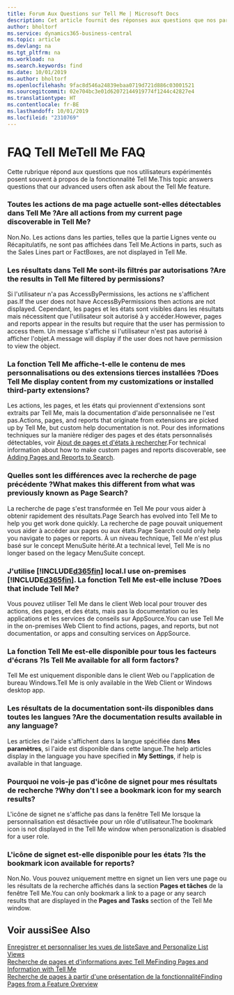 ```yaml
---
title: Forum Aux Questions sur Tell Me | Microsoft Docs
description: Cet article fournit des réponses aux questions que nos partenaires et clients posent souvent sur Tell Me.
author: bholtorf
ms.service: dynamics365-business-central
ms.topic: article
ms.devlang: na
ms.tgt_pltfrm: na
ms.workload: na
ms.search.keywords: find
ms.date: 10/01/2019
ms.author: bholtorf
ms.openlocfilehash: 9fac8d546a24839ebaa0719d721d886c03001521
ms.sourcegitcommit: 02e704bc3e01d62072144919774f1244c42827e4
ms.translationtype: HT
ms.contentlocale: fr-BE
ms.lasthandoff: 10/01/2019
ms.locfileid: "2310769"
---
```

# <a name="tell-me-faq"></a><span data-ttu-id="078f4-103">FAQ Tell Me</span><span class="sxs-lookup"><span data-stu-id="078f4-103">Tell Me FAQ</span></span>
<span data-ttu-id="078f4-104">Cette rubrique répond aux questions que nos utilisateurs expérimentés posent souvent à propos de la fonctionnalité Tell Me.</span><span class="sxs-lookup"><span data-stu-id="078f4-104">This topic answers questions that our advanced users often ask about the Tell Me feature.</span></span>

### <a name="are-all-actions-from-my-current-page-discoverable-in-tell-me"></a><span data-ttu-id="078f4-105">Toutes les actions de ma page actuelle sont-elles détectables dans Tell Me ?</span><span class="sxs-lookup"><span data-stu-id="078f4-105">Are all actions from my current page discoverable in Tell Me?</span></span>
<span data-ttu-id="078f4-106">Non.</span><span class="sxs-lookup"><span data-stu-id="078f4-106">No.</span></span> <span data-ttu-id="078f4-107">Les actions dans les parties, telles que la partie Lignes vente ou Récapitulatifs, ne sont pas affichées dans Tell Me.</span><span class="sxs-lookup"><span data-stu-id="078f4-107">Actions in parts, such as the Sales Lines part or FactBoxes, are not displayed in Tell Me.</span></span>

### <a name="are-the-results-in-tell-me-filtered-by-permissions"></a><span data-ttu-id="078f4-108">Les résultats dans Tell Me sont-ils filtrés par autorisations ?</span><span class="sxs-lookup"><span data-stu-id="078f4-108">Are the results in Tell Me filtered by permissions?</span></span>
<span data-ttu-id="078f4-109">Si l'utilisateur n'a pas AccessByPermissions, les actions ne s'affichent pas.</span><span class="sxs-lookup"><span data-stu-id="078f4-109">If the user does not have AccessByPermissions then actions are not displayed.</span></span> <span data-ttu-id="078f4-110">Cependant, les pages et les états sont visibles dans les résultats mais nécessitent que l'utilisateur soit autorisé à y accéder.</span><span class="sxs-lookup"><span data-stu-id="078f4-110">However, pages and reports appear in the results but require that the user has permission to access them.</span></span> <span data-ttu-id="078f4-111">Un message s'affiche si l'utilisateur n'est pas autorisé à afficher l'objet.</span><span class="sxs-lookup"><span data-stu-id="078f4-111">A message will display if the user does not have permission to view the object.</span></span>

### <a name="does-tell-me-display-content-from-my-customizations-or-installed-third-party-extensions"></a><span data-ttu-id="078f4-112">La fonction Tell Me affiche-t-elle le contenu de mes personnalisations ou des extensions tierces installées ?</span><span class="sxs-lookup"><span data-stu-id="078f4-112">Does Tell Me display content from my customizations or installed third-party extensions?</span></span>
<span data-ttu-id="078f4-113">Les actions, les pages, et les états qui proviennent d'extensions sont extraits par Tell Me, mais la documentation d'aide personnalisée ne l'est pas.</span><span class="sxs-lookup"><span data-stu-id="078f4-113">Actions, pages, and reports that originate from extensions are picked up by Tell Me, but custom help documentation is not.</span></span> <span data-ttu-id="078f4-114">Pour des informations techniques sur la manière rédiger des pages et des états personnalisés détectables, voir [Ajout de pages et d'états à rechercher](/dynamics365/business-central/dev-itpro/developer/devenv-al-menusuite-functionality).</span><span class="sxs-lookup"><span data-stu-id="078f4-114">For technical information about how to make custom pages and reports discoverable, see [Adding Pages and Reports to Search](/dynamics365/business-central/dev-itpro/developer/devenv-al-menusuite-functionality).</span></span>

### <a name="what-makes-this-different-from-what-was-previously-known-as-page-search"></a><span data-ttu-id="078f4-115">Quelles sont les différences avec la recherche de page précédente ?</span><span class="sxs-lookup"><span data-stu-id="078f4-115">What makes this different from what was previously known as Page Search?</span></span>
<span data-ttu-id="078f4-116">La recherche de page s'est transformée en Tell Me pour vous aider à obtenir rapidement des résultats.</span><span class="sxs-lookup"><span data-stu-id="078f4-116">Page Search has evolved into Tell Me to help you get work done quickly.</span></span> <span data-ttu-id="078f4-117">La recherche de page pouvait uniquement vous aider à accéder aux pages ou aux états.</span><span class="sxs-lookup"><span data-stu-id="078f4-117">Page Search could only help you navigate to pages or reports.</span></span> <span data-ttu-id="078f4-118">À un niveau technique, Tell Me n'est plus basé sur le concept MenuSuite hérité.</span><span class="sxs-lookup"><span data-stu-id="078f4-118">At a technical level, Tell Me is no longer based on the legacy MenuSuite concept.</span></span>

### <a name="i-use-on-premises-included365finincludesd365fin_mdmd-does-that-include-tell-me"></a><span data-ttu-id="078f4-119">J'utilise [!INCLUDE[d365fin](includes/d365fin_md.md)] local.</span><span class="sxs-lookup"><span data-stu-id="078f4-119">I use on-premises [!INCLUDE[d365fin](includes/d365fin_md.md)].</span></span> <span data-ttu-id="078f4-120">La fonction Tell Me est-elle incluse ?</span><span class="sxs-lookup"><span data-stu-id="078f4-120">Does that include Tell Me?</span></span>
<span data-ttu-id="078f4-121">Vous pouvez utiliser Tell Me dans le client Web local pour trouver des actions, des pages, et des états, mais pas la documentation ou les applications et les services de conseils sur AppSource.</span><span class="sxs-lookup"><span data-stu-id="078f4-121">You can use Tell Me in the on-premises Web Client to find actions, pages, and reports, but not documentation, or apps and consulting services on AppSource.</span></span>

### <a name="is-tell-me-available-for-all-form-factors"></a><span data-ttu-id="078f4-122">La fonction Tell Me est-elle disponible pour tous les facteurs d'écrans ?</span><span class="sxs-lookup"><span data-stu-id="078f4-122">Is Tell Me available for all form factors?</span></span>
<span data-ttu-id="078f4-123">Tell Me est uniquement disponible dans le client Web ou l'application de bureau Windows.</span><span class="sxs-lookup"><span data-stu-id="078f4-123">Tell Me is only available in the Web Client or Windows desktop app.</span></span>

### <a name="are-the-documentation-results-available-in-any-language"></a><span data-ttu-id="078f4-124">Les résultats de la documentation sont-ils disponibles dans toutes les langues ?</span><span class="sxs-lookup"><span data-stu-id="078f4-124">Are the documentation results available in any language?</span></span>
<span data-ttu-id="078f4-125">Les articles de l'aide s'affichent dans la langue spécifiée dans **Mes paramètres**, si l'aide est disponible dans cette langue.</span><span class="sxs-lookup"><span data-stu-id="078f4-125">The help articles display in the language you have specified in **My Settings**, if help is available in that language.</span></span>

### <a name="why-dont-i-see-a-bookmark-icon-for-my-search-results"></a><span data-ttu-id="078f4-126">Pourquoi ne vois-je pas d'icône de signet pour mes résultats de recherche ?</span><span class="sxs-lookup"><span data-stu-id="078f4-126">Why don't I see a bookmark icon for my search results?</span></span>
<span data-ttu-id="078f4-127">L'icône de signet ne s'affiche pas dans la fenêtre Tell Me lorsque la personnalisation est désactivée pour un rôle d'utilisateur.</span><span class="sxs-lookup"><span data-stu-id="078f4-127">The bookmark icon is not displayed in the Tell Me window when personalization is disabled for a user role.</span></span>

### <a name="is-the-bookmark-icon-available-for-reports"></a><span data-ttu-id="078f4-128">L'icône de signet est-elle disponible pour les états ?</span><span class="sxs-lookup"><span data-stu-id="078f4-128">Is the bookmark icon available for reports?</span></span>
<span data-ttu-id="078f4-129">Non.</span><span class="sxs-lookup"><span data-stu-id="078f4-129">No.</span></span> <span data-ttu-id="078f4-130">Vous pouvez uniquement mettre en signet un lien vers une page ou les résultats de la recherche affichés dans la section **Pages et tâches** de la fenêtre Tell Me.</span><span class="sxs-lookup"><span data-stu-id="078f4-130">You can only bookmark a link to a page or any search results that are displayed in the **Pages and Tasks** section of the Tell Me window.</span></span>


## <a name="see-also"></a><span data-ttu-id="078f4-131">Voir aussi</span><span class="sxs-lookup"><span data-stu-id="078f4-131">See Also</span></span>  
[<span data-ttu-id="078f4-132">Enregistrer et personnaliser les vues de liste</span><span class="sxs-lookup"><span data-stu-id="078f4-132">Save and Personalize List Views</span></span>](ui-views.md)  
[<span data-ttu-id="078f4-133">Recherche de pages et d'informations avec Tell Me</span><span class="sxs-lookup"><span data-stu-id="078f4-133">Finding Pages and Information with Tell Me</span></span>](ui-search.md)  
[<span data-ttu-id="078f4-134">Recherche de pages à partir d'une présentation de la fonctionnalité</span><span class="sxs-lookup"><span data-stu-id="078f4-134">Finding Pages from a Feature Overview</span></span>](ui-role-explorer.md)
